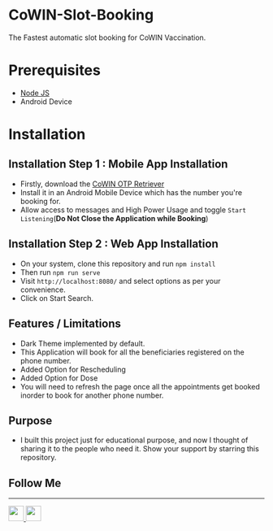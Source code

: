 # CoWIN-Slot-Booking
The Fastest automatic slot booking for CoWIN Vaccination.

# Prerequisites

* <a href="https://nodejs.org/en/download/" target="_blank">Node JS</a>
* Android Device

# Installation

## Installation Step 1 : Mobile App Installation
  
* Firstly, download the [CoWIN OTP Retriever](https://vaccine.vcrewsys.net/storage/CoWIN-OTP-Receiver.apk)
* Install it in an Android Mobile Device which has the number you're
  booking for.
* Allow access to messages and High Power Usage and
  toggle `Start Listening`(<b>Do Not Close the Application while
  Booking</b>)
  
## Installation Step 2 : Web App Installation

* On your system, clone this repository and run `npm install` 
* Then run `npm run serve`
* Visit `http://localhost:8080/` and select options as
  per your convenience.
* Click on Start Search.

## Features / Limitations

* Dark Theme implemented by default.
* This Application will book for all the beneficiaries registered on the phone number.
* Added Option for Rescheduling
* Added Option for Dose
* You will need to refresh the page once all the appointments get booked inorder to book for
another phone number.
  
## Purpose

* I built this project just for educational purpose, and now I thought of sharing
it to the people who need it. Show your support by starring this repository.

## Follow Me
<hr />
<p>
<a href="https://www.linkedin.com/in/yash-govekar-13856617b" rel="nofollow">
<img src="https://image.flaticon.com/icons/png/512/174/174857.png" width="30" data-canonical-src="https://bhattbhavesh91.github.io/assets/images/lnkdn.png" style="max-width:100%;">
</a>
<a href="https://github.com/YashGovekar">
<img src="https://image.flaticon.com/icons/png/512/25/25231.png" width="30" data-canonical-src="https://bhattbhavesh91.github.io/assets/images/gthb.png" style="max-width:100%;">
</a>
</p>
  
  

